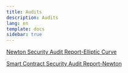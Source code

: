 ```yaml
---
title: Audits
description: Audits
lang: en
template: docs
sidebar: true
---
```


[Newton Security Audit Report-Elliptic Curve](https://github.com/newtonproject/audit/blob/main/Audit-Report/Newton-Security-Audit-Report-Elliptic-Curve.pdf)

[Smart Contract Security Audit Report-Newton](https://github.com/newtonproject/audit/blob/main/Audit-Report/Smart-Contract-Security-Audit-Report-Newton.pdf)
